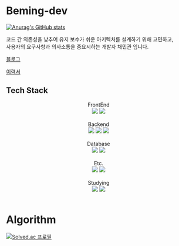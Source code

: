 # Beming-dev

[![Anurag's GitHub stats](https://github-readme-stats.vercel.app/api?username=beming-dev&theme=tokyonight&show_icons=true)](https://github.com/beming-dev/github-readme-stats)

<span>
  코드 간 의존성을 낮추어 유지 보수가 쉬운 아키텍처를 설계하기 위해 고민하고, <br/>
  사용자의 요구사항과 의사소통을 중요시하는 개발자 채민관 입니다.
</span>

[블로그](https://beming-dev.github.io/) 

[이력서](https://beming-dev.github.io/resume)

<!--내용 부분-->
<h2>Tech Stack</h2>
<div align="center">
  <div>FrontEnd</div>
  <div>
    <img src="https://img.shields.io/badge/React-61DAFB?style=for-the-badge&logo=React&logoColor=white">
    <img src="https://img.shields.io/badge/Next.js-000000?style=for-the-badge&logo=Next.js&logoColor=white">
  </div>
</div>

<br>

<div align="center">
  <div>Backend</div>
  <div>
    <img src="https://img.shields.io/badge/Node.js-339933?style=for-the-badge&logo=Node.js&logoColor=white">
    <img src="https://img.shields.io/badge/NestJS-E0234E?style=for-the-badge&logo=NestJS&logoColor=white">
    <img src="https://img.shields.io/badge/Spring-6DB33F?style=for-the-badge&logo=Spring&logoColor=white">
  </div>
</div>

<br>

<div align="center">
  <div>Database</div>
  <div>
    <img src="https://img.shields.io/badge/MySQL-4479A1?style=for-the-badge&logo=MySQL&logoColor=white">
    <img src="https://img.shields.io/badge/MongoDB-47A248?style=for-the-badge&logo=MongoDB&logoColor=white">
  </div>
</div>

<br>

<div align="center">
  <span>Etc.</span>
  <div>
    <img src="https://img.shields.io/badge/docker-%230db7ed.svg?style=for-the-badge&logo=docker&logoColor=white"> 
    <img src="https://img.shields.io/badge/Git-%23F05032.svg?style=for-the-badge&logo=Git&logoColor=white"> 
  </div>
</div>

<br>

<div align="center">
  <span>Studying</span>
  <div>
    <img src="https://img.shields.io/badge/redis-%23DC382D.svg?&style=for-the-badge&logo=redis&logoColor=white" />
    <img src="https://img.shields.io/badge/apache%20kafka-%23231F20.svg?&style=for-the-badge&logo=apache%20kafka&logoColor=white" />
  </div>
</div>

<br>

<h1>Algorithm</h1>

[![Solved.ac 프로필](http://mazassumnida.wtf/api/generate_badge?boj=me081004)](https://solved.ac/me081004)

<!--
**beming-dev/beming-dev** is a ✨ _special_ ✨ repository because its `README.md` (this file) appears on your GitHub profile.

Here are some ideas to get you started:

- 🔭 I’m currently working on ...
- 🌱 I’m currently learning ...
- 👯 I’m looking to collaborate on ...
- 🤔 I’m looking for help with ...
- 💬 Ask me about ...
- 📫 How to reach me: ...
- 😄 Pronouns: ...
- ⚡ Fun fact: ...
-->
